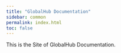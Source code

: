 ```yaml
---
title: "GlobalHub Documentation"
sidebar: common
permalink: index.html
toc: false
---
```


  <div class="media-body">
  This is the Site of GlobalHub Documentation.
  </div>